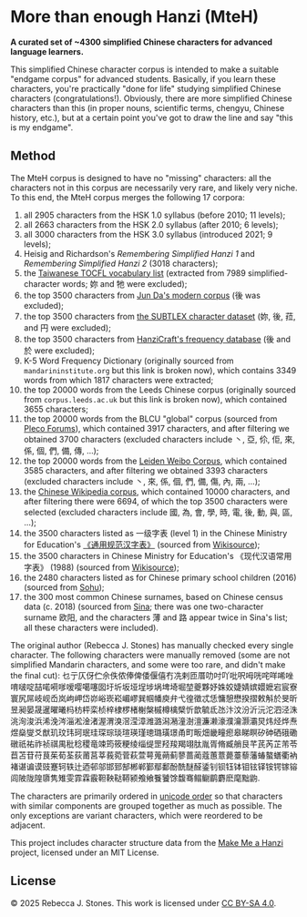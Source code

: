 # More than enough Hanzi (MteH)

**A curated set of ~4300 simplified Chinese characters for advanced language learners.**  

This simplified Chinese character corpus is intended to make a suitable "endgame corpus" for advanced students.  Basically, if you learn these characters, you're practically "done for life" studying simplified Chinese characters (congratulations!).  Obviously, there are more simplified Chinese characters than this (in proper nouns, scientific terms, chengyu, Chinese history, etc.), but at a certain point you've got to draw the line and say "this is my endgame".

## Method

The MteH corpus is designed to have no "missing" characters: all the characters not in this corpus are necessarily very rare, and likely very niche.  To this end, the MteH corpus merges the following 17 corpora:

1. all 2905 characters from the HSK 1.0 syllabus (before 2010; 11 levels);
2. all 2663 characters from the HSK 2.0 syllabus (after 2010; 6 levels);
3. all 3000 characters from the HSK 3.0 syllabus (introduced 2021; 9 levels);
4. Heisig and Richardson's *Remembering Simplified Hanzi 1* and *Remembering Simplified Hanzi 2* (3018 characters);
5. the [Taiwanese TOCFL vocabulary list](https://www.roc-taiwan.org/at_de/post/634.html) (extracted from 7989 simplified-character words; 妳 and 牠 were excluded);
6. the top 3500 characters from [Jun Da's modern corpus](https://lingua.mtsu.edu/chinese-computing/statistics/char/list.php?Which=MO) (後 was excluded);
7. the top 3500 characters from [the SUBTLEX character dataset](https://doi.org/10.1371/journal.pone.0010729) (妳, 後, 菈, and 円 were excluded);
10. the top 3500 characters from [HanziCraft's frequency database](https://hanzicraft.com/lists/frequency) (後 and 於 were excluded);
11. K-5 Word Frequency Dictionary (originally sourced from `mandarininstitute.org` but this link is broken now), which contains 3349 words from which 1817 characters were extracted;
12. the top 20000 words from the Leeds Chinese corpus (originally sourced from `corpus.leeds.ac.uk` but this link is broken now), which contained 3655 characters;
13. the top 20000 words from the BLCU "global" corpus (sourced from [Pleco Forums](http://www.plecoforums.com/threads/word-frequency-list-based-on-a-15-billion-character-corpus-bcc-blcu-chinese-corpus.5859/)), which contained 3917 characters, and after filtering we obtained 3700 characters (excluded characters include 丶, 亞, 伱, 佢, 來, 係, 個, 們, 備, 傳, ...);
15. the top 20000 words from the [Leiden Weibo Corpus](http://lwc.daanvanesch.nl/openaccess.php), which contained 3585 characters, and after filtering we obtained 3393 characters (excluded characters include 丶, 來, 係, 個, 們, 備, 傷, 內, 兩, ...);
16. the [Chinese Wikipedia corpus](https://czielinski.github.io/hanzifreq/hanzifreq/output/frequencies.html), which contained 10000 characters, and after filtering there were 6694, of which the top 3500 characters were selected (excluded characters include 國, 為, 會, 學, 時, 電, 後, 動, 與, 區, ...);
17. the 3500 characters listed as 一级字表 (level 1) in the Chinese Ministry for Education's [《通用规范汉字表》](http://www.moe.gov.cn/jyb_sjzl/ziliao/A19/201306/t20130601_186002.html) (sourced from [Wikisource](zh.wikisource.org/wiki/%E9%80%9A%E7%94%A8%E8%A7%84%E8%8C%83%E6%B1%89%E5%AD%97%E8%A1%A8));
18. the 3500 characters in Chinese Ministry for Education's 《现代汉语常用字表》 (1988) (sourced from [Wikisource](https://en.wikisource.org/wiki/Translation:List_of_Frequently_Used_Characters_in_Modern_Chinese));
19. the 2480 characters listed as for Chinese primary school children (2016) (sourced from [Sohu](https://www.sohu.com/a/62481121_101008));
20. the 300 most common Chinese surnames, based on Chinese census data (c. 2018) (sourced from [Sina](https://news.sina.cn/2018-04-08/detail-ifyuwqez6882483.d.html); there was one two-character surname 欧阳, and the characters 薄 and 路 appear twice in Sina's list; all these characters were included).

The original author (Rebecca J. Stones) has manually checked every single character.  The following characters were manually removed (some are not simplified Mandarin characters, and some were too rare, and didn't make the final cut): 乜亍仄伢伫佘佚侬俸俾倭偃僖冇冼剌匝厝叻吋吖吡呎呣咣咤咩唏唑唷啵啶喆喏嗬嗲嗳嘤噶噻囡圩圻坂垭埕埗埚埤埼堀堃夔夥妤姝姣婕婧嫔嬛嬷宕宸寮寰尻屌岐岘岙岚岣岬岱峁峪崁崧嵋嵺巽帼幡庾弁弋徨徵忒恁慵憩懋揆摺敕斛於旻昕昱昶晏晟暹曜曦杩枋枰栾桢梓棣椤楮榭槃槭樽檎檗忻歆毓氐氹汴汶汾沂沅沱泗泾洙洮洵浚浜浠浼涔淄淞淦渚渥渭溴滘滢漳潍潞潟潲潼澍澶濂濑濠濮瀹灏灞炅炜烃烨焘煜燊燮爻猷玑玟玮珂珉珪琛琮琰瑄瑛瑾璁璐璜璟甬町畈畑畿疃瘛皋睇瞑矽砷硒硪磡礅祇祐祚祯祺禺秕稔稷竜竦筠筱粳绫缁缇罡羟羧羯翊肽胤胥脩臧艄艮芊芪芮芷芾苓苣苫苷苻茛茱荀荃荻莆莒莘莪菀菅萩萱萼蒐蒴蓟蓼蔷蔺蔻蕙薏薨薹藜藩蝽螯蟮衢衲褚谌谝谟豉蹇轲轶辻迺邨邬邯郅郜郴郸鄞鄢鄱酚酰醚醛鋈钊钡钰钵钼铉铎铵锷镓镕闾陂陇隍隳隽雉雯霏霖霰靼鞅鞑鞯颍飧飨餮饕馀馥骞鳎鳚鹛麝麽麾黜鼩.

The characters are primarily ordered in [unicode order](https://www.unicode.org/versions/Unicode16.0.0/core-spec/chapter-18/#G11620) so that characters with similar components are grouped together as much as possible.  The only exceptions are variant characters, which were reordered to be adjacent.

This project includes character structure data from the [Make Me a Hanzi](https://github.com/skishore/makemeahanzi) project, licensed under an MIT License.

## License

© 2025 Rebecca J. Stones.  This work is licensed under [CC BY-SA 4.0](https://creativecommons.org/licenses/by-sa/4.0/).
